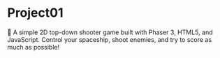 # Project01
🚀 A simple 2D top-down shooter game built with Phaser 3, HTML5, and JavaScript. Control your spaceship, shoot enemies, and try to score as much as possible!
